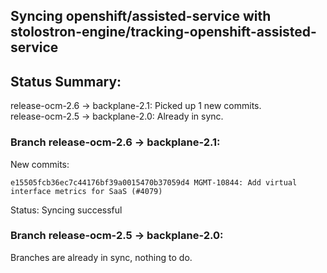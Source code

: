## Syncing openshift/assisted-service with stolostron-engine/tracking-openshift-assisted-service

## Status Summary:

release-ocm-2.6 -> backplane-2.1: Picked up 1 new commits.  
release-ocm-2.5 -> backplane-2.0: Already in sync.  

### Branch release-ocm-2.6 -> backplane-2.1:

New commits:

```
e15505fcb36ec7c44176bf39a0015470b37059d4 MGMT-10844: Add virtual interface metrics for SaaS (#4079)
```

Status: Syncing successful

### Branch release-ocm-2.5 -> backplane-2.0:

Branches are already in sync, nothing to do.
